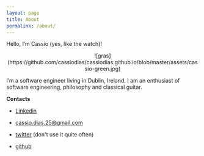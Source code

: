 ```yaml
---
layout: page
title: About
permalink: /about/
---
```

Hello, I’m Cassio (yes, like the watch)!

<p align="center">
    ![gras](https://github.com/cassiodias/cassiodias.github.io/blob/master/assets/cassio-green.jpg)
</p>

I’m a software engineer living in Dublin, Ireland. I am an enthusiast of software engineering, philosophy and classical guitar.

**Contacts**

* [Linkedin](https://www.linkedin.com/in/cassiodias/)

* cassio.dias.25@gmail.com

* [twitter](https://www.twitter.com/cassiodias25/) (don't use it quite often)

* [github](https://github.com/cassiodias)
